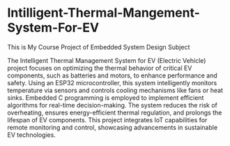# Intilligent-Thermal-Mangement-System-For-EV
This is My Course Project of Embedded System Design Subject 

The Intelligent Thermal Management System for EV (Electric Vehicle) project focuses on optimizing the thermal behavior of critical EV components,
such as batteries and motors, to enhance performance and safety. Using an ESP32 microcontroller, this system intelligently monitors temperature 
via sensors and controls cooling mechanisms like fans or heat sinks. Embedded C programming is employed to implement efficient algorithms for
real-time decision-making. The system reduces the risk of overheating, ensures energy-efficient thermal regulation, and prolongs the lifespan of EV components. 
This project integrates IoT capabilities for remote monitoring and control, showcasing advancements in sustainable EV technologies.
